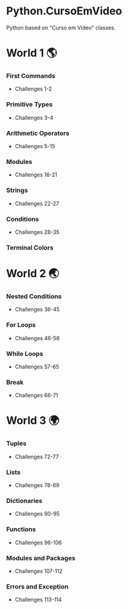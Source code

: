 # Python.CursoEmVideo
 Python based on "Curso em Vídeo" classes.

# World 1 🌎

### First Commands

- Challenges 1-2

### Primitive Types

- Challenges 3-4

### Arithmetic Operators

- Challenges 5-15
 
### Modules

- Challenges 16-21

### Strings

- Challenges 22-27

### Conditions 

- Challenges 28-35

### Terminal Colors

# World 2 🌏

### Nested Conditions

- Challenges 36-45

### For Loops

- Challenges 46-56

### While Loops

- Challenges 57-65

### Break

- Challenges 66-71

# World 3 🌍

### Tuples

- Challenges 72-77

### Lists

- Challenges 78-89

### Dictionaries

- Challenges 90-95

### Functions

- Challenges 96-106

### Modules and Packages

- Challenges 107-112

### Errors and Exception

- Challenges 113-114
